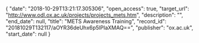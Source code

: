{
  "date": "2018-10-29T13:21:17.305306", 
  "open_access": true, 
  "target_url": "http://www.odl.ox.ac.uk/projects/projects_mets.htm", 
  "description": "", 
  "end_date": null, 
  "title": "METS Awareness Training", 
  "record_id": "20181029T132117/aOYR36deUhx6p5lPIaXMAQ==", 
  "publisher": "ox.ac.uk", 
  "start_date": null
}


